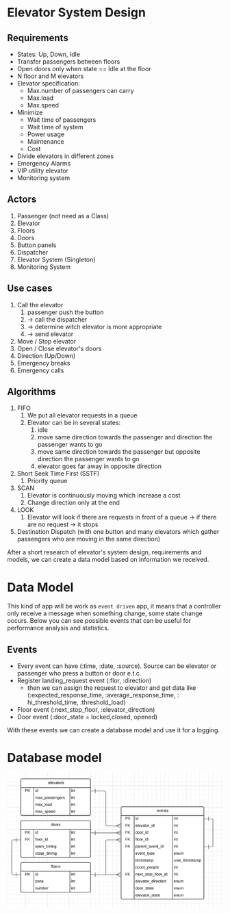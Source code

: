 # Elevator System Design

## Requirements

- States: Up, Down, Idle
- Transfer passengers between floors
- Open doors only when state == Idle at the floor
- N floor and M elevators
- Elevator specification:
    - Max.number of passengers can carry
    - Max.load
    - Max.speed
- Minimize
    - Wait time of passengers
    - Wait time of system
    - Power usage
    - Maintenance
    - Cost
- Divide elevators in different zones
- Emergency Alarms
- VIP utility elevator
- Monitoring system

## Actors

1. Passenger (not need as a Class)
2. Elevator
3. Floors
4. Doors
5. Button panels
6. Dispatcher
7. Elevator System (Singleton)
8. Monitoring System

## Use cases

1. Call the elevator
    1. passenger push the button
    2. -> call the dispatcher
    3. -> determine witch elevator is more appropriate
    4. -> send elevator
2. Move / Stop elevator
3. Open / Close elevator's doors
4. Direction (Up/Down)
5. Emergency breaks
6. Emergency calls

## Algorithms

1. FIFO
    1. We put all elevator requests in a queue
    2. Elevator can be in several states:
        1. idle
        2. move same direction towards the passenger and direction the passenger wants to go
        3. move same direction towards the passenger but opposite direction the passenger wants to go
        4. elevator goes far away in opposite direction
2. Short Seek Time First (SSTF)
    1. Priority queue
3. SCAN
    1. Elevator is continuously moving which increase a cost
    2. Change direction only at the end
4. LOOK
    1. Elevator will look if there are requests in front of a queue -> if there are no request -> it stops
5. Destination Dispatch (with one button and many elevators which gather passengers who are moving in the same
   direction)

After a short research of elevator's system design, requirements and models, we can create a data model based on
information we received.

# Data Model

This kind of app will be work as `event driven` app, it means that a controller only receive a message when something
change, some state change occurs. Below you can see possible events that can be useful for performance analysis and
statistics.

## Events

- Every event can have (:time, :date, :source). Source can be elevator or passenger who press a button or door e.t.c.
- Register landing_request event (:flor, :direction)
    - then we can assign the request to elevator and get data like (:expected_response_time, :average_response_time, :
      hi_threshold_time, :threshold_load)
- Floor event (:next_stop_floor, :elevator_direction)
- Door event (:door_state = locked,closed, opened)

With these events we can create a database model and use it for a logging.

# Database model

![image](db_model.png)
